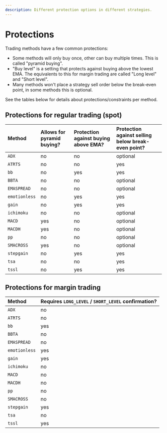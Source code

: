 ```yaml
---
description: Different protection options in different strategies.
---
```


# Protections

Trading methods have a few common protections:

* Some methods will only buy once, other can buy multiple times. This is called "pyramid buying".
* "Buy level" is a setting that protects against buying above the lowest EMA. The equivalents to this for margin trading are called "Long level" and "Short level".
* Many methods won't place a strategy sell order below the break-even point, in some methods this is optional.

See the tables below for details about protections/constraints per method.

## Protections for regular trading \(spot\)

| Method | Allows for pyramid buying? | Protection against buying above EMA? | Protection against selling below break-even point? |
| :--- | :--- | :--- | :--- |
| `ADX` | no | no | optional |
| `ATRTS` | no | no | yes |
| `bb` | no | yes | yes |
| `BBTA` | no | no | optional |
| `EMASPREAD` | no | no | optional |
| `emotionless` | no | yes | yes |
| `gain` | no | yes | yes |
| `ichimoku` | no | no | optional |
| `MACD` | yes | no | optional |
| `MACDH` | yes | no | optional |
| `pp` | no | no | optional |
| `SMACROSS` | yes | no | optional |
| `stepgain` | no | yes | yes |
| `tsa` | no | no | yes |
| `tssl` | no | yes | yes |

## Protections for margin trading

| Method | Requires `LONG_LEVEL` / `SHORT_LEVEL` confirmation? |
| :--- | :--- |
| `ADX` | no |
| `ATRTS` | no |
| `bb` | yes |
| `BBTA` | no |
| `EMASPREAD` | no |
| `emotionless` | yes |
| `gain` | yes |
| `ichimoku` | no |
| `MACD` | no |
| `MACDH` | no |
| `pp` | no |
| `SMACROSS` | no |
| `stepgain` | yes |
| `tsa` | no |
| `tssl` | yes |

